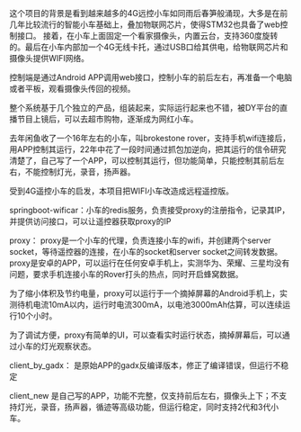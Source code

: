 
这个项目的背景是看到越来越多的4G远控小车如同雨后春笋般涌现，大多是在前几年比较流行的智能小车基础上，叠加物联网芯片，使得STM32也具备了web控制接口。 接着，在小车上面固定一个看家摄像头，内置云台，支持360度旋转的。最后在小车内部加一个4G无线卡托，通过USB口给其供电，给物联网芯片和摄像头提供WIFI网络。

控制端是通过Android APP调用web接口，控制小车的前后左右，再准备一个电脑或者平板，观看摄像头传回的视频。

整个系统基于几个独立的产品，组装起来，实际运行起来也不错，被DY平台的直播节目上镜后，可以去超市购物，逐渐成为网红小车。

去年闲鱼收了一个16年左右的小车，叫brokestone rover，支持手机wifi连接后，用APP控制其运行，22年中花了一段时间通过抓包加逆向，把其运行的信令研究清楚了，自己写了一个APP，可以控制其运行，但功能简单，只能控制其前后左右，不能控制灯光，录音，扬声器。

受到4G遥控小车的启发，本项目把WIFI小车改造成远程遥控版。

springboot-wificar：小车的redis服务，负责接受proxy的注册指令，记录其IP，并提供访问接口，可以让遥控器获取proxy的IP

proxy：
proxy是一个小车的代理，负责连接小车的wifi，并创建两个server socket，等待遥控器的连接，在小车的socket和server socket之间转发数据。
proxy是安卓的APP，可以运行在任何安卓手机上，实测华为、荣耀、三星均没有问题，要求手机连接小车的Rover打头的热点，同时开启蜂窝数据。

为了缩小体积及节约电量，proxy可以运行于一个摘掉屏幕的Android手机上，实测待机电流10mA以内，运行时电流300mA，以电池3000mAh估算，可以连续运行10个小时。

为了调试方便，proxy有简单的UI，可以查看实时运行状态，摘掉屏幕后，可以通过小车的灯光观察状态。

client_by_gadx：
是原始APP的gadx反编译版本，修正了编译错误，但运行不稳定


client_new
是自己写的APP，功能不完整，仅支持前后左右，摄像头上下；不支持灯光，录音，扬声器，循迹等高级功能，但运行稳定，同时支持2代和3代小车。


